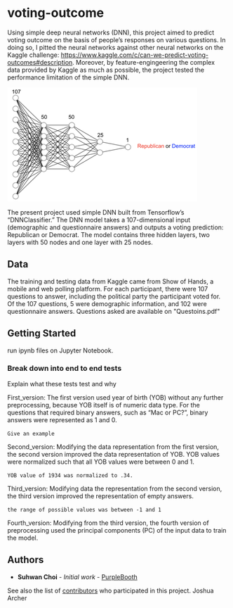 # voting-outcome

Using simple deep neural networks (DNN), this project aimed to predict voting outcome on the basis of people’s responses on various questions. In doing so, I pitted the neural networks against other neural networks on the Kaggle challenge: https://www.kaggle.com/c/can-we-predict-voting-outcomes#description. Moreover, by feature-engingeering the complex data provided by Kaggle as much as possible, the project tested the performance limitation of the simple DNN. 

![Test Image 1](Picture1.png)

The present project used simple DNN built from Tensorflow’s “DNNClassifier.” The DNN model takes a 107-dimensional input (demographic and questionnaire answers) and outputs a voting prediction: Republican or Democrat. The model contains three hidden layers, two layers with 50 nodes and one layer with 25 nodes.

## Data

The training and testing data from Kaggle came from Show of Hands, a mobile and web polling platform. For each participant, there were 107 questions to answer, including the political party the participant voted for. Of the 107 questions, 5 were demographic information, and 102 were questionnaire answers. Questions asked are available on "Questoins.pdf"

## Getting Started

run ipynb files on Jupyter Notebook.


### Break down into end to end tests

Explain what these tests test and why

First_version:
The first version used year of birth (YOB) without any further preprocessing, because YOB itself is of numeric data type. For the questions that required binary answers, such as “Mac or PC?”, binary answers were represented as 1 and 0. 
```
Give an example
```

Second_version:
Modifying the data representation from the first version, the second version improved the data representation of YOB. YOB values were normalized such that all YOB values were between 0 and 1.
```
YOB value of 1934 was normalized to .34.
```

Third_version:
Modifying data the representation from the second version, the third version improved the representation of empty answers. 

```
the range of possible values was between -1 and 1
```

Fourth_version:
Modifying from the third version, the fourth version of preprocessing used the principal components (PC) of the input data to train the model. 



## Authors

* **Suhwan Choi** - *Initial work* - [PurpleBooth](https://github.com/PurpleBooth)

See also the list of [contributors](https://github.com/your/project/contributors) who participated in this project.
Joshua Archer
